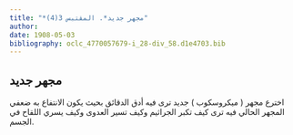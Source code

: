 ```yaml
---
title: "*مجهر جديد*. المقتبس 3(4)"
author: 
date: 1908-05-03
bibliography: oclc_4770057679-i_28-div_58.d1e4703.bib
---
```




##  مجهر جديد 


 اخترع مجهر ( ميكروسكوب ) جديد ترى فيه أدق الدقائق بحيث يكون الانتفاع به ضعفي المجهر الحالي فيه ترى كيف تكبر الجراثيم وكيف تسير العدوى وكيف يسري اللقاح في الجسم. 
